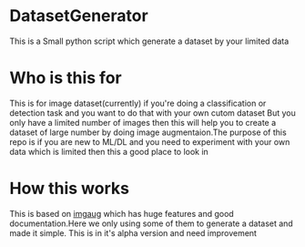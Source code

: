 # DatasetGenerator
This is a Small python script which generate a dataset by your limited data 

# Who is this for
This is for image dataset(currently) if you're doing a classification or detection task and you want to do that with your own cutom dataset
But you only have a limited number of images then this will help you to create a dataset of large number by doing image augmentaion.The purpose of this
repo is if you are new to ML/DL and you need to experiment with your own data which is limited then this a good place to look in 

# How this works
This is based on [imgaug](https://github.com/aleju/imgaug) which has huge features and good documentation.Here we only using some of them to generate a dataset and made it simple.
This is in it's alpha version and need improvement
